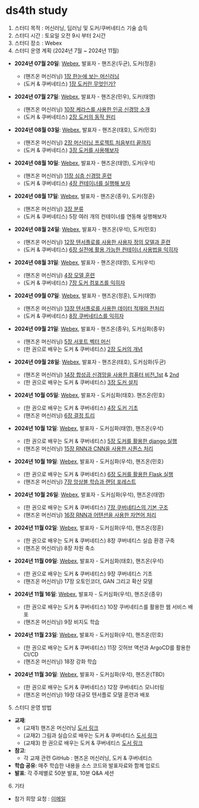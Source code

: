 # ds4th study

1. 스터디 목적 : 머신러닝, 딥러닝 및 도커/쿠버네티스 기술 습득
2. 스터디 시간 : 토요일 오전 9시 부터 2시간
3. 스터디 장소 : Webex
4. 스터디 운영 계획 (2024년 7월 ~ 2024년 11월)

* **2024년 07월 20일**: [Webex](https://lgehq.webex.com/lgehq/j.php?MTID=mf4f4394a61c3fe2550a7f17020a3f457), 발표자 - 핸즈온(두균), 도커(정훈)
   * (핸즈온 머신러닝) [1장 한눈에 보는 머신러닝](https://github.com/restful3/ds4th_study/blob/main/source/핸즈온_머신러닝/ch01_한눈에_보는_머신러닝_.ipynb)
   * (도커 & 쿠버네티스) [1장 도커란 무엇인가?](https://github.com/restful3/ds4th_study/blob/main/source/%EA%B7%B8%EB%A6%BC%EA%B3%BC_%EC%8B%A4%EC%8A%B5%EC%9C%BC%EB%A1%9C_%EB%B0%B0%EC%9A%B0%EB%8A%94_%EB%8F%84%EC%BB%A4_%26_%EC%BF%A0%EB%B2%84%EB%84%A4%ED%8B%B0%EC%8A%A4/CH01_%EB%8F%84%EC%BB%A4%EB%9E%80%EB%AC%B4%EC%97%87%EC%9D%B8%EA%B0%80.pptx)

* **2024년 07월 27일**: [Webex](https://lgehq.webex.com/lgehq/j.php?MTID=m2ffb48639e2725f3cbcb5e21186bbcbc), 발표자 - 핸즈온(민우), 도커(태영)
   * (핸즈온 머신러닝) [10장 케라스를 사용한 인공 신경망 소개](https://github.com/restful3/ds4th_study/blob/main/source/%ED%95%B8%EC%A6%88%EC%98%A8_%EB%A8%B8%EC%8B%A0%EB%9F%AC%EB%8B%9D/ch10_neural_nets_with_keras.ipynb)
   * (도커 & 쿠버네티스) [2장 도커의 동작 원리](https://github.com/restful3/ds4th_study/blob/main/source/%EA%B7%B8%EB%A6%BC%EA%B3%BC_%EC%8B%A4%EC%8A%B5%EC%9C%BC%EB%A1%9C_%EB%B0%B0%EC%9A%B0%EB%8A%94_%EB%8F%84%EC%BB%A4_%26_%EC%BF%A0%EB%B2%84%EB%84%A4%ED%8B%B0%EC%8A%A4/ch02_%EB%8F%84%EC%BB%A4%EC%9D%98_%EB%8F%99%EC%9E%91_%EC%9B%90%EB%A6%AC_song.pptx)

* **2024년 08월 03일**: [Webex](https://lgehq.webex.com/lgehq-en/j.php?MTID=m21ee2475573764b83cf89978dd3d76ec	), 발표자 - 핸즈온(태호), 도커(민호)
   * (핸즈온 머신러닝) [2장 머신러닝 프로젝트 처음부터 끝까지](https://github.com/restful3/ds4th_study/blob/main/source/%ED%95%B8%EC%A6%88%EC%98%A8_%EB%A8%B8%EC%8B%A0%EB%9F%AC%EB%8B%9D/ch2_%EB%A8%B8%EC%8B%A0%EB%9F%AC%EB%8B%9D_%ED%94%84%EB%A1%9C%EC%A0%9D%ED%8A%B8_%EC%B2%98%EC%9D%8C%EB%B6%80%ED%84%B0_%EB%81%9D%EA%B9%8C%EC%A7%80_teo.ipynb)
   * (도커 & 쿠버네티스) [3장 도커를 사용해보자](https://github.com/restful3/ds4th_study/blob/de77e869f485b91af0dbc28dea4f688f14cfc204/source/%EA%B7%B8%EB%A6%BC%EA%B3%BC_%EC%8B%A4%EC%8A%B5%EC%9C%BC%EB%A1%9C_%EB%B0%B0%EC%9A%B0%EB%8A%94_%EB%8F%84%EC%BB%A4_%26_%EC%BF%A0%EB%B2%84%EB%84%A4%ED%8B%B0%EC%8A%A4/ch03_%EB%8F%84%EC%BB%A4%EB%A5%BC%20%EC%82%AC%EC%9A%A9%ED%95%B4%EB%B3%B4%EC%9E%90_minho.pptx)

* **2024년 08월 10일**: [Webex](https://lgehq.webex.com/lgehq-en/j.php?MTID=m51039acab1b92fa019a481a40406a2a3	), 발표자 - 핸즈온(태영), 도커(우석)
   * (핸즈온 머신러닝) [11장 심층 신경망 훈련](https://github.com/restful3/ds4th_study/blob/main/source/%ED%95%B8%EC%A6%88%EC%98%A8_%EB%A8%B8%EC%8B%A0%EB%9F%AC%EB%8B%9D/ch11_%EC%8B%AC%EC%B8%B5_%EC%8B%A0%EA%B2%BD%EB%A7%9D_%ED%9B%88%EB%A0%A8_song.ipynb)
   * (도커 & 쿠버네티스) [4장 컨테이너를 실행해 보자](https://github.com/restful3/ds4th_study/blob/main/source/%EA%B7%B8%EB%A6%BC%EA%B3%BC_%EC%8B%A4%EC%8A%B5%EC%9C%BC%EB%A1%9C_%EB%B0%B0%EC%9A%B0%EB%8A%94_%EB%8F%84%EC%BB%A4_%26_%EC%BF%A0%EB%B2%84%EB%84%A4%ED%8B%B0%EC%8A%A4/ch04_%EC%BB%A8%ED%85%8C%EC%9D%B4%EB%84%88%EB%A5%BC%20%EC%8B%A4%ED%96%89%ED%95%B4%20%EB%B3%B4%EC%9E%90_wooseok.ipynb)

* **2024년 08월 17일**: [Webex](https://lgehq.webex.com/lgehq-en/j.php?MTID=m5fb75cc4bbb2b79101f7ccc6d18d9e4c	), 발표자 - 핸즈온(종우), 도커(정훈)
   * (핸즈온 머신러닝) [3장 분류](https://github.com/restful3/ds4th_study/blob/main/source/%ED%95%B8%EC%A6%88%EC%98%A8_%EB%A8%B8%EC%8B%A0%EB%9F%AC%EB%8B%9D/ch03_%EB%B6%84%EB%A5%98_jongwoo.ipynb)
   * (도커 & 쿠버네티스) 5장 여러 개의 컨테이너를 연동해 실행해보자

* **2024년 08월 24일**: [Webex](https://lgehq.webex.com/lgehq-en/j.php?MTID=mf99db8752ec13c81a763dc780e495a74	), 발표자 - 핸즈온(우석), 도커(민호)
   * (핸즈온 머신러닝) [12장 텐서플로를 사용한 사용자 정의 모델과 훈련](https://github.com/restful3/ds4th_study/blob/main/source/%ED%95%B8%EC%A6%88%EC%98%A8_%EB%A8%B8%EC%8B%A0%EB%9F%AC%EB%8B%9D/ch12_%ED%85%90%EC%84%9C%ED%94%8C%EB%A1%9C%EB%A5%BC%20%EC%82%AC%EC%9A%A9%ED%95%9C%20%EC%82%AC%EC%9A%A9%EC%9E%90%20%EC%A0%95%EC%9D%98%20%EB%AA%A8%EB%8D%B8%EA%B3%BC%20%ED%9B%88%EB%A0%A8_wooseok.ipynb)
   * (도커 & 쿠버네티스) [6장 실전에 활용 가능한 컨테이너 사용법을 익히자](https://github.com/restful3/ds4th_study/blob/83af21818a0bb556ceeee5311f933677abbd48c7/source/%EA%B7%B8%EB%A6%BC%EA%B3%BC_%EC%8B%A4%EC%8A%B5%EC%9C%BC%EB%A1%9C_%EB%B0%B0%EC%9A%B0%EB%8A%94_%EB%8F%84%EC%BB%A4_%26_%EC%BF%A0%EB%B2%84%EB%84%A4%ED%8B%B0%EC%8A%A4/ch06_%EC%8B%A4%EC%A0%84%20%ED%99%9C%EC%9A%A9%20%EA%B0%80%EB%8A%A5%20%EC%BB%A8%ED%85%8C%EC%9D%B4%EB%84%88%20%EC%82%AC%EC%9A%A9%EB%B2%95_minho.ipynb)

* **2024년 08월 31일**: [Webex](https://lgehq.webex.com/lgehq-en/j.php?MTID=maca74f8d0e72c7b04f2b725033753584	), 발표자 - 핸즈온(태영), 도커(우석)
   * (핸즈온 머신러닝) [4장 모델 훈련](https://github.com/restful3/ds4th_study/blob/main/source/%ED%95%B8%EC%A6%88%EC%98%A8_%EB%A8%B8%EC%8B%A0%EB%9F%AC%EB%8B%9D/ch04_%EB%AA%A8%EB%8D%B8_%ED%9B%88%EB%A0%A8_song.ipynb)
   * (도커 & 쿠버네티스) [7장 도커 컴포즈를 익히자](https://github.com/restful3/ds4th_study/blob/main/source/%EA%B7%B8%EB%A6%BC%EA%B3%BC_%EC%8B%A4%EC%8A%B5%EC%9C%BC%EB%A1%9C_%EB%B0%B0%EC%9A%B0%EB%8A%94_%EB%8F%84%EC%BB%A4_%26_%EC%BF%A0%EB%B2%84%EB%84%A4%ED%8B%B0%EC%8A%A4/ch07_%EB%8F%84%EC%BB%A4%EC%BB%B4%ED%8F%AC%EC%A6%88%EB%A5%BC%20%EC%9D%B5%ED%9E%88%EC%9E%90_wooseok%20.ipynb)

* **2024년 09월 07일**: [Webex](https://lgehq.webex.com/lgehq-en/j.php?MTID=m6ec812564abc7626d42c2613269d7965	), 발표자 - 핸즈온(정훈), 도커(태영)
   * (핸즈온 머신러닝) [13장 텐서플로를 사용한 데이터 적재와 전처리](https://github.com/restful3/ds4th_study/blob/main/source/%ED%95%B8%EC%A6%88%EC%98%A8_%EB%A8%B8%EC%8B%A0%EB%9F%AC%EB%8B%9D/ch13_%ED%85%90%EC%84%9C%ED%94%8C%EB%A1%9C%EB%A5%BC_%EC%82%AC%EC%9A%A9%ED%95%9C_%EB%8D%B0%EC%9D%B4%ED%84%B0_%EC%A0%81%EC%9E%AC%EC%99%80_%EC%A0%84%EC%B2%98%EB%A6%AC_%EC%A0%95%ED%9B%88.ipynb)
   * (도커 & 쿠버네티스) [8장 쿠버네티스를 익히자](https://github.com/restful3/ds4th_study/blob/main/source/%EA%B7%B8%EB%A6%BC%EA%B3%BC_%EC%8B%A4%EC%8A%B5%EC%9C%BC%EB%A1%9C_%EB%B0%B0%EC%9A%B0%EB%8A%94_%EB%8F%84%EC%BB%A4_%26_%EC%BF%A0%EB%B2%84%EB%84%A4%ED%8B%B0%EC%8A%A4/ch08_%EC%BF%A0%EB%B2%84%EB%84%A4%ED%8B%B0%EC%8A%A4%EB%A5%BC_%EC%9D%B5%ED%9E%88%EC%9E%90_song.pdf)

* **2024년 09월 21일**: [Webex](https://lgehq.webex.com/lgehq-en/j.php?MTID=m7e152e7d66dff86006a2ed60e3e92a5b	), 발표자 - 핸즈온(종우), 도커심화(종우)
   * (핸즈온 머신러닝) [5장 서포트 벡터 머신](https://github.com/restful3/ds4th_study/blob/main/source/%ED%95%B8%EC%A6%88%EC%98%A8_%EB%A8%B8%EC%8B%A0%EB%9F%AC%EB%8B%9D/ch05_%EC%84%9C%ED%8F%AC%ED%8A%B8_%EB%B2%A1%ED%84%B0_%EB%A8%B8%EC%8B%A0_jongwoo.ipynb)
   * (한 권으로 배우는 도커 & 쿠버네티스) [2장 도커의 개념](https://github.com/restful3/ds4th_study/blob/main/source/%EB%8F%84%EC%BB%A4%EC%8B%AC%ED%99%94_%ED%95%9C%EA%B6%8C%EC%9C%BC%EB%A1%9C_%EB%B0%B0%EC%9A%B0%EB%8A%94_%EB%8F%84%EC%BB%A4_%26_%EC%BF%A0%EB%B2%84%EB%84%A4%ED%8B%B0%EC%8A%A4/ch02_%EB%8F%84%EC%BB%A4%EC%9D%98%20%EA%B0%9C%EB%85%90.pptx)

* **2024년 09월 28일**: [Webex](https://lgehq.webex.com/lgehq/j.php?MTID=m82d6e37b03b9d1de9d2ea06683fbbe66	), 발표자 - 핸즈온(태호), 도커심화(두균)
   * (핸즈온 머신러닝) [14장 합성곱 신경망을 사용한 컴퓨터 비전_1st](https://github.com/restful3/ds4th_study/blob/main/source/%ED%95%B8%EC%A6%88%EC%98%A8_%EB%A8%B8%EC%8B%A0%EB%9F%AC%EB%8B%9D/ch14_%ED%95%A9%EC%84%B1%EA%B3%B1_%EC%8B%A0%EA%B2%BD%EB%A7%9D%EC%9D%84_%EC%82%AC%EC%9A%A9%ED%95%9C_%EC%BB%B4%ED%93%A8%ED%84%B0_%EB%B9%84%EC%A0%84_1_teo.ipynb)
     &
     [2nd](https://github.com/restful3/ds4th_study/blob/main/source/%ED%95%B8%EC%A6%88%EC%98%A8_%EB%A8%B8%EC%8B%A0%EB%9F%AC%EB%8B%9D/ch14_%ED%95%A9%EC%84%B1%EA%B3%B1_%EC%8B%A0%EA%B2%BD%EB%A7%9D%EC%9D%84_%EC%82%AC%EC%9A%A9%ED%95%9C_%EC%BB%B4%ED%93%A8%ED%84%B0_%EB%B9%84%EC%A0%84_2_teo.ipynb)
   * (한 권으로 배우는 도커 & 쿠버네티스) [3장 도커 설치](source/도커심화_한권으로_배우는_도커_&_쿠버네티스/ch03_설치_.ipynb)

* **2024년 10월 05일**: [Webex](https://lgehq.webex.com/lgehq/j.php?MTID=ma63a7a72be8dba2ea85350e7808688c6	), 발표자 - 도커심화(태호). 핸즈온(민호)
   * (한 권으로 배우는 도커 & 쿠버네티스) [4장 도커 기초](https://github.com/restful3/ds4th_study/blob/main/source/%EB%8F%84%EC%BB%A4%EC%8B%AC%ED%99%94_%ED%95%9C%EA%B6%8C%EC%9C%BC%EB%A1%9C_%EB%B0%B0%EC%9A%B0%EB%8A%94_%EB%8F%84%EC%BB%A4_%26_%EC%BF%A0%EB%B2%84%EB%84%A4%ED%8B%B0%EC%8A%A4/ch04_%EB%8F%84%EC%BB%A4_%EA%B8%B0%EC%B4%88.pdf)
   * (핸즈온 머신러닝) [6장 결정 트리](https://github.com/restful3/ds4th_study/blob/dca6a0f109a98e6baca0aa0dbeec2b25b4902c66/source/%ED%95%B8%EC%A6%88%EC%98%A8_%EB%A8%B8%EC%8B%A0%EB%9F%AC%EB%8B%9D/ch06_decision_trees_minho.ipynb)
   
* **2024년 10월 12일**: [Webex](https://lgehq.webex.com/lgehq-en/j.php?MTID=m661aad720d3c20586538f45f3bfd5aa5	), 발표자 - 도커심화(태영), 핸즈온(우석)
   * (한 권으로 배우는 도커 & 쿠버네티스) [5장 도커를 활용한 django 실행](https://github.com/restful3/ds4th_study/blob/main/source/%EB%8F%84%EC%BB%A4%EC%8B%AC%ED%99%94_%ED%95%9C%EA%B6%8C%EC%9C%BC%EB%A1%9C_%EB%B0%B0%EC%9A%B0%EB%8A%94_%EB%8F%84%EC%BB%A4_%26_%EC%BF%A0%EB%B2%84%EB%84%A4%ED%8B%B0%EC%8A%A4/ch05_%EB%8F%84%EC%BB%A4%EB%A5%BC_%ED%99%9C%EC%9A%A9%ED%95%9C_django_song.txt)
   * (핸즈온 머신러닝) [15장 RNN과 CNN을 사용한 시퀀스 처리](https://github.com/restful3/ds4th_study/blob/main/source/%ED%95%B8%EC%A6%88%EC%98%A8_%EB%A8%B8%EC%8B%A0%EB%9F%AC%EB%8B%9D/ch15_RNN%EA%B3%BC%20CNN%EC%9D%84%20%EC%82%AC%EC%9A%A9%ED%95%9C%20%EC%8B%9C%ED%80%80%EC%8A%A4%20%EC%B2%98%EB%A6%AC_jeong.ipynb)

* **2024년 10월 19일**: [Webex](https://lgehq.webex.com/lgehq-en/j.php?MTID=m6c3d9d6a1f7db3d24a5741d4105be31f	), 발표자 - 도커심화(우석), 핸즈온(민호)
   * (한 권으로 배우는 도커 & 쿠버네티스) [6장 도커를 활용한 Flask 실행](https://github.com/restful3/ds4th_study/blob/main/source/%EB%8F%84%EC%BB%A4%EC%8B%AC%ED%99%94_%ED%95%9C%EA%B6%8C%EC%9C%BC%EB%A1%9C_%EB%B0%B0%EC%9A%B0%EB%8A%94_%EB%8F%84%EC%BB%A4_%26_%EC%BF%A0%EB%B2%84%EB%84%A4%ED%8B%B0%EC%8A%A4/ch06_%EB%8F%84%EC%BB%A4%EB%A5%BC_%ED%99%9C%EC%9A%A9%ED%95%9C_Flask_wooseok.ipynb)
   * (핸즈온 머신러닝) [7장 앙상블 학습과 랜덤 포레스트](https://github.com/restful3/ds4th_study/blob/5291ceee2ead05355a7c41ad80a569f2ba34caf4/source/%ED%95%B8%EC%A6%88%EC%98%A8_%EB%A8%B8%EC%8B%A0%EB%9F%AC%EB%8B%9D/ch07_%EC%95%99%EC%83%81%EB%B8%94%20%ED%95%99%EC%8A%B5%EA%B3%BC%20%EB%9E%9C%EB%8D%A4%20%ED%8F%AC%EB%A0%88%EC%8A%A4%ED%8A%B8_minho.ipynb)

* **2024년 10월 26일**: [Webex](https://lgehq.webex.com/lgehq/j.php?MTID=md5425739162a8a9a44cb1922e31d2da3	), 발표자 - 도커심화(우석), 핸즈온(태영)
   * (한 권으로 배우는 도커 & 쿠버네티스) [7장 쿠버네티스의 기본 구조](https://github.com/restful3/ds4th_study/blob/main/source/%EB%8F%84%EC%BB%A4%EC%8B%AC%ED%99%94_%ED%95%9C%EA%B6%8C%EC%9C%BC%EB%A1%9C_%EB%B0%B0%EC%9A%B0%EB%8A%94_%EB%8F%84%EC%BB%A4_%26_%EC%BF%A0%EB%B2%84%EB%84%A4%ED%8B%B0%EC%8A%A4/ch07_%EC%BF%A0%EB%B2%84%EB%84%A4%ED%8B%B0%EC%8A%A4%EC%9D%98%20%EA%B8%B0%EB%B3%B8%EA%B5%AC%EC%A1%B0_wooseok.pptx)
   * (핸즈온 머신러닝) [16장 RNN과 어텐션을 사용한 자연어 처리](https://github.com/restful3/ds4th_study/blob/main/source/%ED%95%B8%EC%A6%88%EC%98%A8_%EB%A8%B8%EC%8B%A0%EB%9F%AC%EB%8B%9D/ch16_RNN%EA%B3%BC_%EC%96%B4%ED%85%90%EC%85%98%EC%9D%84_%EC%82%AC%EC%9A%A9%ED%95%9C_%EC%9E%90%EC%97%B0%EC%96%B4_%EC%B2%98%EB%A6%AC_song.ipynb)

* **2024년 11월 02일**: [Webex](https://lgehq.webex.com/lgehq-en/j.php?MTID=mb098113cae78d6aecd519425b7400a98	), 발표자 - 도커심화(우석), 핸즈온(정훈)
   * (한 권으로 배우는 도커 & 쿠버네티스) 8장 쿠버네티스 실습 환경 구축
   * (핸즈온 머신러닝) 8장 차원 축소

* **2024년 11월 09일**: [Webex](https://lgehq.webex.com/lgehq-en/j.php?MTID=m51cfa97333999ea5dc395b5c6a015508	), 발표자 - 도커심화(태호), 핸즈온(우석)
   * (한 권으로 배우는 도커 & 쿠버네티스) 9장 쿠버네티스 기초
   * (핸즈온 머신러닝) 17장 오토인코더, GAN 그리고 확산 모델

* **2024년 11월 16일**: [Webex](https://lgehq.webex.com/lgehq-en/j.php?MTID=m5bf981d6a2583a9af0216a2dd3e5cf22	), 발표자 - 도커심화(우석), 핸즈온(종우)
   * (한 권으로 배우는 도커 & 쿠버네티스) 10장 쿠버네티스를 활용한 웹 서비스 배포
   * (핸즈온 머신러닝) 9장 비지도 학습

* **2024년 11월 23일**: [Webex](https://lgehq.webex.com/lgehq-en/j.php?MTID=m03b52771de6f8b623d6c89d2d26a44c2	), 발표자 - 도커심화(우석), 핸즈온(민호)
   * (한 권으로 배우는 도커 & 쿠버네티스) 11장 깃허브 액션과 ArgoCD를 활용한 CI/CD
   * (핸즈온 머신러닝) 18장 강화 학습

* **2024년 11월 30일**: [Webex](https://lgehq.webex.com/lgehq-en/j.php?MTID=m1a675c45bf4a41b84b770b9d63ed4687	), 발표자 - 도커심화(우석), 핸즈온(TBD)
   * (한 권으로 배우는 도커 & 쿠버네티스) 12장 쿠버네티스 모니터링
   * (핸즈온 머신러닝) 19장 대규모 텐서플로 모델 훈련과 배포

5. 스터디 운영 방법
* **교재**:
   * (교재1) 핸즈온 머신러닝 [도서 링크](https://ridibooks.com/books/443001223?_s=search&_q=%ED%95%B8%EC%A6%88%EC%98%A8+%EB%A8%B8%EC%8B%A0%EB%9F%AC%EB%8B%9D&_rdt_sid=search&_rdt_idx=0)
   * (교재2) 그림과 실습으로 배우는 도커 & 쿠버네티스 [도서 링크](https://ridibooks.com/books/1160000075?_s=search&_q=%EA%B7%B8%EB%A6%BC%EA%B3%BC+%EC%8B%A4%EC%8A%B5%EC%9C%BC%EB%A1%9C+%EB%B0%B0%EC%9A%B0%EB%8A%94+%EB%8F%84%EC%BB%A4+%26+%EC%BF%A0%EB%B2%84%EB%84%A4%ED%8B%B0%EC%8A%A4+%EB%8F%84%EC%84%9C+%EB%A7%81%ED%81%AC&_rdt_sid=search&_rdt_idx=0)
   * (교재3) 한 권으로 배우는 도커 & 쿠버네티스 [도서 링크](https://ridibooks.com/books/443001326?_s=search&_q=%ED%95%9C+%EA%B6%8C%EC%9C%BC%EB%A1%9C+%EB%B0%B0%EC%9A%B0%EB%8A%94+%EB%8F%84%EC%BB%A4+%26+%EC%BF%A0%EB%B2%84%EB%84%A4%ED%8B%B0%EC%8A%A4&_rdt_sid=search&_rdt_idx=0)
* **참고**:
   * 각 교재 관련 GitHub : 핸즈온 머신러닝, 도커 & 쿠버네티스
* **학습 공유**: 매주 학습한 내용을 소스 코드와 발표자료와 함께 업로드
* **발표**: 각 주제별로 50분 발표, 10분 Q&A 세션

6. 기타
* 참가 희망 요청 : [이메일](restful3@gmail.com)
